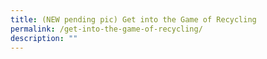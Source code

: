 ```yaml
---
title: (NEW pending pic) Get into the Game of Recycling
permalink: /get-into-the-game-of-recycling/
description: ""
---
```

